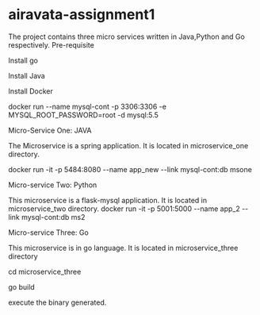 # airavata-assignment1
The project contains three micro services written in Java,Python and Go respectively.
Pre-requisite

Install go

Install Java

Install Docker


docker run --name mysql-cont -p 3306:3306 -e MYSQL_ROOT_PASSWORD=root -d mysql:5.5

Micro-Service One: JAVA

The Microservice is a spring application. It is located in microservice_one directory.

docker run -it -p 5484:8080 --name app_new --link mysql-cont:db msone

Micro-service Two: Python

This microservice is a flask-mysql application. It is located in microservice_two directory.
docker run -it -p 5001:5000 --name app_2 --link mysql-cont:db ms2

Micro-service Three: Go 

This microservice is in go language. It is located in microservice_three directory

cd microservice_three

go build

execute the binary generated.


